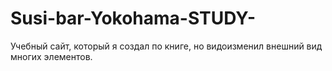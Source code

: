 # Susi-bar-Yokohama-STUDY-
Учебный сайт, который я создал по книге, но видоизменил внешний вид многих элементов.
